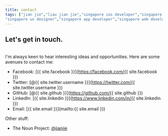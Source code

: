 ```yaml
---
title: contact
tags: ["jian jie","liau jian jie","singapore ios developer","singapore swift developer","singapore ui designer",
"singapore ux designer","singapore app developer","singapore web developer","singapore freelance app developer","singapore freelance ios developer","singapore freelance app designer","swift","objective-c","coder","programmer"]
---
```

## Let's get in touch.
<br/>
I'm always keen to hear interesting ideas and opportunities. Here are some avenues to contact me:

* Facebook: [{{ site.facebook }}](https://facebook.com/{{ site.facebook }})
* Twitter: [@{{ site.twitter.username }}](https://twitter.com/{{ site.twitter.username }})
* GitHub: [@{{ site.github }}](https://github.com/{{ site.github }})
* LinkedIn: [{{ site.linkedin }}](https://www.linkedin.com/in/{{ site.linkedin }})
* Email: [{{ site.email }}](mailto:{{ site.email }})

Other stuff:

* The Noun Project: [@jianjie](https://thenounproject.com/jianjie/)
